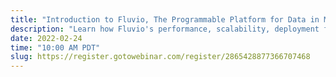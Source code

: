 ```yaml
---
title: "Introduction to Fluvio, The Programmable Platform for Data in Motion"
description: "Learn how Fluvio's performance, scalability, deployment flexibility, and programmability allow building the data-in-motion infrastructure of the future."
date: 2022-02-24
time: "10:00 AM PDT"
slug: https://register.gotowebinar.com/register/2865428877366707468
---
```

